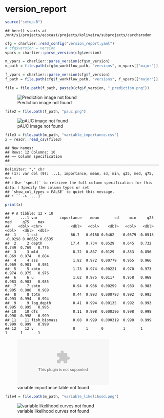 version_report
================

``` r
source("setup.R")
```

    ## here() starts at /mnt/s1/projects/ecocast/projects/koliveira/subprojects/carcharodon

``` r
cfg = charlier::read_config("version_report.yaml")
# cfg$version = version
vpars = charlier::parse_version(cfg$version)

m_vpars = charlier::parse_version(cfg$m_version)
m_path = file.path(cfg$m_workflow_path, "versions", m_vpars[["major"]], m_vpars[["minor"]], cfg$m_version)

f_vpars = charlier::parse_version(cfg$f_version)
f_path = file.path(cfg$f_workflow_path, "versions", f_vpars[["major"]], f_vpars[["minor"]], cfg$f_version)
```

``` r
file = file.path(f_path, paste0(cfg$f_version, "_prediction.png"))
```

<figure>
<img
src="/mnt/s1/projects/ecocast/projects/koliveira/subprojects/carcharodon/workflows/forecast_workflow/versions/v01/000/v01.000.04/v01.000.04_prediction.png"
alt="Prediction image not found" />
<figcaption aria-hidden="true">Prediction image not found</figcaption>
</figure>

``` r
file2 = file.path(f_path, "pauc.png")
```

<figure>
<img
src="/mnt/s1/projects/ecocast/projects/koliveira/subprojects/carcharodon/workflows/forecast_workflow/versions/v01/000/v01.000.04/pauc.png"
alt="pAUC image not found" />
<figcaption aria-hidden="true">pAUC image not found</figcaption>
</figure>

``` r
file3 = file.path(m_path, "variable_importance.csv")
x = readr::read_csv(file3)
```

    ## New names:
    ## Rows: 12 Columns: 10
    ## ── Column specification
    ## ────────────────────────────────────────────────────────────────────────────────────── Delimiter: "," chr
    ## (1): var dbl (9): ...1, importance, mean, sd, min, q25, med, q75, max
    ## ℹ Use `spec()` to retrieve the full column specification for this data. ℹ Specify the column types or set
    ## `show_col_types = FALSE` to quiet this message.
    ## • `` -> `...1`

``` r
print(x)
```

    ## # A tibble: 12 × 10
    ##     ...1 var          importance    mean       sd     min     q25     med     q75    max
    ##    <dbl> <chr>             <dbl>   <dbl>    <dbl>   <dbl>   <dbl>   <dbl>   <dbl>  <dbl>
    ##  1     1 sst               66.7  -0.0158 0.0462   -0.0579 -0.0515 -0.0298 0.00652 0.0535
    ##  2     2 depth             17.4   0.734  0.0529    0.645   0.732   0.749  0.769   0.776 
    ##  3     3 mld                8.72  0.867  0.0129    0.853   0.856   0.869  0.874   0.884 
    ##  4     4 sss                1.82  0.972  0.00779   0.965   0.966   0.969  0.981   0.981 
    ##  5     5 xbtm               1.73  0.974  0.00221   0.970   0.973   0.974  0.975   0.976 
    ##  6     6 u                  1.62  0.975  0.0117    0.958   0.968   0.983  0.983   0.985 
    ##  7     7 sbtm               0.94  0.986  0.00299   0.983   0.983   0.985  0.988   0.989 
    ##  8     8 tbtm               0.44  0.993  0.000793  0.992   0.993   0.993  0.994   0.994 
    ##  9     9 log_depth          0.41  0.994  0.00135   0.992   0.993   0.995  0.995   0.995 
    ## 10    10 dfs                0.11  0.998  0.000396  0.998   0.998   0.998  0.998   0.999 
    ## 11    11 fish_biomass       0.08  0.999  0.000319  0.998   0.999   0.999  0.999   0.999 
    ## 12    12 v                  0     1      0         1       1       1      1       1

<figure>
<embed
src="/mnt/s1/projects/ecocast/projects/koliveira/subprojects/carcharodon/workflows/modeling_workflow/versions/v01/000/v01.000.04/variable_importance.csv" />
<figcaption aria-hidden="true">variable importance table not
found</figcaption>
</figure>

``` r
file4 = file.path(m_path, "variable_likelihood.png")
```

<figure>
<img
src="/mnt/s1/projects/ecocast/projects/koliveira/subprojects/carcharodon/workflows/modeling_workflow/versions/v01/000/v01.000.04/variable_likelihood.png"
alt="variable likelihood curves not found" />
<figcaption aria-hidden="true">variable likelihood curves not
found</figcaption>
</figure>

